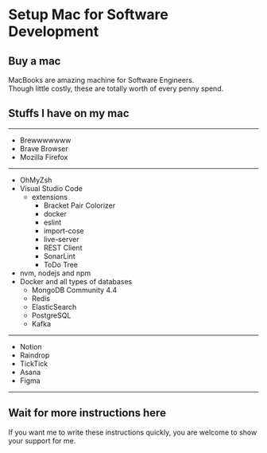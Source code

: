 # Setup Mac for Software Development

## Buy a mac

MacBooks are amazing machine for Software Engineers.  
Though little costly, these are totally worth of every penny spend.

## Stuffs I have on my mac

----

* Brewwwwwww
* Brave Browser
* Mozilla Firefox

----

* OhMyZsh
* Visual Studio Code
  * extensions
    * Bracket Pair Colorizer
    * docker
    * eslint
    * import-cose
    * live-server
    * REST Client
    * SonarLint
    * ToDo Tree
* nvm, nodejs and npm
* Docker and all types of databases
  * MongoDB Community 4.4
  * Redis
  * ElasticSearch
  * PostgreSQL
  * Kafka

----

* Notion
* Raindrop
* TickTick
* Asana
* Figma

----

## Wait for more instructions here

If you want me to write these instructions quickly, you are welcome to show your support for me.
